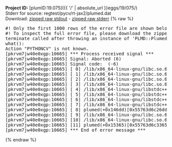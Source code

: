 **Project ID:** [plumID:19.075]({{ '/' | absolute_url }}eggs/19/075/)  
Stderr for source:  regtest/pycv/rt-jax2/plumed.dat   
Download: [zipped raw stdout](plumed.dat.plumed.stdout.txt.zip) - [zipped raw stderr](plumed.dat.plumed.stderr.txt.zip) 
{% raw %}
<pre>
#! Only the first 1000 rows of the error file are shown below
#! To inspect the full error file, please download the zipped raw stderr file above
terminate called after throwing an instance of 'PLMD::Plumed::Exception'
what():
Action "PYTHONCV" is not known.
[pkrvm7jw40e0xgp:10665] *** Process received signal ***
[pkrvm7jw40e0xgp:10665] Signal: Aborted (6)
[pkrvm7jw40e0xgp:10665] Signal code:  (-6)
[pkrvm7jw40e0xgp:10665] [ 0] /lib/x86_64-linux-gnu/libc.so.6(+0x45330)[0x7f798ae45330]
[pkrvm7jw40e0xgp:10665] [ 1] /lib/x86_64-linux-gnu/libc.so.6(pthread_kill+0x11c)[0x7f798ae9eb2c]
[pkrvm7jw40e0xgp:10665] [ 2] /lib/x86_64-linux-gnu/libc.so.6(gsignal+0x1e)[0x7f798ae4527e]
[pkrvm7jw40e0xgp:10665] [ 3] /lib/x86_64-linux-gnu/libc.so.6(abort+0xdf)[0x7f798ae288ff]
[pkrvm7jw40e0xgp:10665] [ 4] /lib/x86_64-linux-gnu/libstdc++.so.6(+0xa5ff5)[0x7f798b2a5ff5]
[pkrvm7jw40e0xgp:10665] [ 5] /lib/x86_64-linux-gnu/libstdc++.so.6(+0xbb0da)[0x7f798b2bb0da]
[pkrvm7jw40e0xgp:10665] [ 6] /lib/x86_64-linux-gnu/libstdc++.so.6(_ZSt10unexpectedv+0x0)[0x7f798b2a5a55]
[pkrvm7jw40e0xgp:10665] [ 7] /lib/x86_64-linux-gnu/libstdc++.so.6(+0xa5a6f)[0x7f798b2a5a6f]
[pkrvm7jw40e0xgp:10665] [ 8] plumed(+0x146dd)[0x55763d6c26dd]
[pkrvm7jw40e0xgp:10665] [ 9] /lib/x86_64-linux-gnu/libc.so.6(+0x2a1ca)[0x7f798ae2a1ca]
[pkrvm7jw40e0xgp:10665] [10] /lib/x86_64-linux-gnu/libc.so.6(__libc_start_main+0x8b)[0x7f798ae2a28b]
[pkrvm7jw40e0xgp:10665] [11] plumed(+0x15365)[0x55763d6c3365]
[pkrvm7jw40e0xgp:10665] *** End of error message ***
</pre>
{% endraw %}
